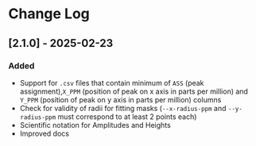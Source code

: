 # Change Log

## [2.1.0] - 2025-02-23

### Added

- Support for `.csv` files that contain minimum of `ASS` (peak assignment),`X_PPM` (position of peak on x axis in parts per million) and `Y_PPM` (position of peak on y axis in parts per million) columns 
- Check for validity of radii for fitting masks (`--x-radius-ppm` and `--y-radius-ppm` must correspond to at least 2 points each)
- Scientific notation for Amplitudes and Heights
- Improved docs